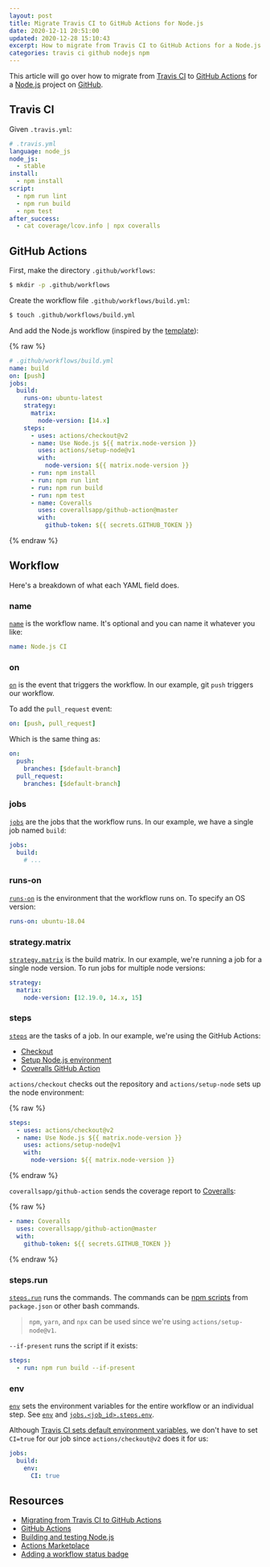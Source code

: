 ```yaml
---
layout: post
title: Migrate Travis CI to GitHub Actions for Node.js
date: 2020-12-11 20:51:00
updated: 2020-12-28 15:10:43
excerpt: How to migrate from Travis CI to GitHub Actions for a Node.js project.
categories: travis ci github nodejs npm
---
```


<!--email_off-->

This article will go over how to migrate from [Travis CI](https://b.remarkabl.org/travis-ci) to [GitHub Actions](https://b.remarkabl.org/github-actions) for a [Node.js](https://b.remarkabl.org/nodejs-site) project on [GitHub](https://b.remarkabl.org/github-site).

## Travis CI

Given `.travis.yml`:

```yml
# .travis.yml
language: node_js
node_js:
  - stable
install:
  - npm install
script:
  - npm run lint
  - npm run build
  - npm test
after_success:
  - cat coverage/lcov.info | npx coveralls
```

## GitHub Actions

First, make the directory `.github/workflows`:

```sh
$ mkdir -p .github/workflows
```

Create the workflow file `.github/workflows/build.yml`:

```sh
$ touch .github/workflows/build.yml
```

And add the Node.js workflow (inspired by the [template](https://docs.github.com/en/free-pro-team@latest/actions/guides/building-and-testing-nodejs#starting-with-the-nodejs-workflow-template)):

{% raw %}

```yml
# .github/workflows/build.yml
name: build
on: [push]
jobs:
  build:
    runs-on: ubuntu-latest
    strategy:
      matrix:
        node-version: [14.x]
    steps:
      - uses: actions/checkout@v2
      - name: Use Node.js ${{ matrix.node-version }}
        uses: actions/setup-node@v1
        with:
          node-version: ${{ matrix.node-version }}
      - run: npm install
      - run: npm run lint
      - run: npm run build
      - run: npm test
      - name: Coveralls
        uses: coverallsapp/github-action@master
        with:
          github-token: ${{ secrets.GITHUB_TOKEN }}
```

{% endraw %}

## Workflow

Here's a breakdown of what each YAML field does.

### name

[`name`](https://docs.github.com/en/free-pro-team@latest/actions/reference/workflow-syntax-for-github-actions#name) is the workflow name. It's optional and you can name it whatever you like:

```yml
name: Node.js CI
```

### on

[`on`](https://docs.github.com/en/free-pro-team@latest/actions/reference/workflow-syntax-for-github-actions#on) is the event that triggers the workflow. In our example, git `push` triggers our workflow.

To add the `pull_request` event:

```yml
on: [push, pull_request]
```

Which is the same thing as:

```yml
on:
  push:
    branches: [$default-branch]
  pull_request:
    branches: [$default-branch]
```

### jobs

[`jobs`](https://docs.github.com/en/free-pro-team@latest/actions/reference/workflow-syntax-for-github-actions#jobs) are the jobs that the workflow runs. In our example, we have a single job named `build`:

```yml
jobs:
  build:
    # ...
```

### runs-on

[`runs-on`](https://docs.github.com/en/free-pro-team@latest/actions/reference/workflow-syntax-for-github-actions#jobsjob_idruns-on) is the environment that the workflow runs on. To specify an OS version:

```yml
runs-on: ubuntu-18.04
```

### strategy.matrix

[`strategy.matrix`](https://docs.github.com/en/free-pro-team@latest/actions/reference/workflow-syntax-for-github-actions#jobsjob_idstrategymatrix) is the build matrix. In our example, we're running a job for a single node version. To run jobs for multiple node versions:

```yml
strategy:
  matrix:
    node-version: [12.19.0, 14.x, 15]
```

### steps

[`steps`](https://docs.github.com/en/free-pro-team@latest/actions/reference/workflow-syntax-for-github-actions#jobsjob_idsteps) are the tasks of a job. In our example, we're using the GitHub Actions:

- [Checkout](https://github.com/marketplace/actions/checkout)
- [Setup Node.js environment](https://github.com/marketplace/actions/setup-node-js-environment)
- [Coveralls GitHub Action](https://github.com/marketplace/actions/coveralls-github-action)

`actions/checkout` checks out the repository and `actions/setup-node` sets up the node environment:

{% raw %}

```yml
steps:
  - uses: actions/checkout@v2
  - name: Use Node.js ${{ matrix.node-version }}
    uses: actions/setup-node@v1
    with:
      node-version: ${{ matrix.node-version }}
```

{% endraw %}

`coverallsapp/github-action` sends the coverage report to [Coveralls](https://coveralls.io/):

{% raw %}

```yml
- name: Coveralls
  uses: coverallsapp/github-action@master
  with:
    github-token: ${{ secrets.GITHUB_TOKEN }}
```

{% endraw %}

### steps.run

[`steps.run`](https://docs.github.com/en/free-pro-team@latest/actions/reference/workflow-syntax-for-github-actions#jobsjob_idstepsrun) runs the commands. The commands can be [npm scripts](https://docs.npmjs.com/cli/v6/commands/npm-run-script/) from `package.json` or other bash commands.

> `npm`, `yarn`, and `npx` can be used since we're using `actions/setup-node@v1`.

`--if-present` runs the script if it exists:

```yml
steps:
  - run: npm run build --if-present
```

### env

[`env`](https://docs.github.com/en/free-pro-team@latest/actions/reference/workflow-syntax-for-github-actions#jobsjob_idenv) sets the environment variables for the entire workflow or an individual step. See [`env`](https://docs.github.com/en/free-pro-team@latest/actions/reference/workflow-syntax-for-github-actions#env) and [`jobs.<job_id>.steps.env`](https://docs.github.com/en/free-pro-team@latest/actions/reference/workflow-syntax-for-github-actions#jobsjob_idstepsenv).

Although [Travis CI sets default environment variables](https://docs.travis-ci.com/user/environment-variables/#default-environment-variables), we don't have to set `CI=true` for our job since `actions/checkout@v2` does it for us:

```yml
jobs:
  build:
    env:
      CI: true
```

## Resources

- [Migrating from Travis CI to GitHub Actions](https://docs.github.com/en/free-pro-team@latest/actions/learn-github-actions/migrating-from-travis-ci-to-github-actions)
- [GitHub Actions](https://b.remarkabl.org/github-actions)
- [Building and testing Node.js](https://docs.github.com/en/free-pro-team@latest/actions/guides/building-and-testing-nodejs)
- [Actions Marketplace](https://github.com/marketplace?type=actions)
- [Adding a workflow status badge](https://docs.github.com/en/free-pro-team@latest/actions/managing-workflow-runs/adding-a-workflow-status-badge)

<!--/email_off-->
